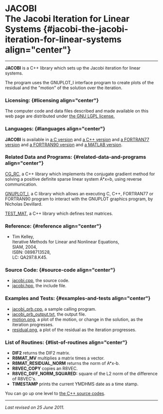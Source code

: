 JACOBI\
The Jacobi Iteration for Linear Systems {#jacobi-the-jacobi-iteration-for-linear-systems align="center"}
=======================================

------------------------------------------------------------------------

**JACOBI** is a C++ library which sets up the Jacobi iteration for
linear systems.

The program uses the GNUPLOT\_I interface program to create plots of the
residual and the "motion" of the solution over the iteration.

### Licensing: {#licensing align="center"}

The computer code and data files described and made available on this
web page are distributed under [the GNU LGPL
license.](../../txt/gnu_lgpl.txt)

### Languages: {#languages align="center"}

**JACOBI** is available in [a C version](../../c_src/jacobi/jacobi.md)
and [a C++ version](../../master/jacobi/jacobi.md) and [a FORTRAN77
version](../../f77_src/jacobi/jacobi.md) and [a FORTRAN90
version](../../f_src/jacobi/jacobi.md) and [a MATLAB
version](../../m_src/jacobi/jacobi.md).

### Related Data and Programs: {#related-data-and-programs align="center"}

[CG\_RC](../../master/cg_rc/cg_rc.md), a C++ library which implements
the conjugate gradient method for solving a positive definite sparse
linear system A\*x=b, using reverse communication.

[GNUPLOT\_I](../../c_src/gnuplot_i/gnuplot_i.md), a C library which
allows an executing C, C++, FORTRAN77 or FORTRAN90 program to interact
with the GNUPLOT graphics program, by Nicholas Devillard.

[TEST\_MAT](../../master/test_mat/test_mat.md), a C++ library which
defines test matrices.

### Reference: {#reference align="center"}

-   Tim Kelley,\
    Iterative Methods for Linear and Nonlinear Equations,\
    SIAM, 2004,\
    ISBN: 0898713528,\
    LC: QA297.8.K45.

### Source Code: {#source-code align="center"}

-   [jacobi.cpp](jacobi.cpp), the source code.
-   [jacobi.hpp](jacobi.hpp), the include file.

### Examples and Tests: {#examples-and-tests align="center"}

-   [jacobi\_prb.cpp](jacobi_prb.cpp), a sample calling program.
-   [jacobi\_prb\_output.txt](jacobi_prb_output.txt), the output file.
-   [motion.png](motion.png), a plot of the motion, or change in the
    solution, as the iteration progresses.
-   [residual.png](residual.png), a plot of the residual as the
    iteration progresses.

### List of Routines: {#list-of-routines align="center"}

-   **DIF2** returns the DIF2 matrix.
-   **R8MAT\_MV** multiplies a matrix times a vector.
-   **R8MAT\_RESIDUAL\_NORM** returns the norm of A\*x-b.
-   **R8VEC\_COPY** copies an R8VEC.
-   **R8VEC\_DIFF\_NORM\_SQUARED:** square of the L2 norm of the
    difference of R8VEC's.
-   **TIMESTAMP** prints the current YMDHMS date as a time stamp.

You can go up one level to [the C++ source codes](../cpp_src.md).

------------------------------------------------------------------------

*Last revised on 25 June 2011.*
